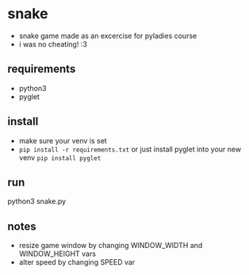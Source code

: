 # snake
- snake game made as an excercise for pyladies course
- i was no cheating! :3

## requirements
- python3
- pyglet

## install
- make sure your venv is set
- ```pip install -r requirements.txt``` or just install pyglet into your new venv ```pip install pyglet```

## run
python3 snake.py

## notes
- resize game window by changing WINDOW_WIDTH and WINDOW_HEIGHT vars
- alter speed by changing SPEED var